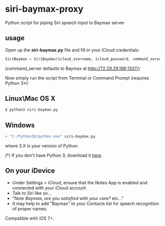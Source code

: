 # siri-baymax-proxy
Python script for piping Siri speech input to Baymax server

## usage
Open up the **siri-baymax.py** file and fill in your iCloud credentials:
```python
SiriBaymax = SiriBaymax(icloud_username, icloud_password, command_server)
```
(command_server defaults to Baymax at http://72.29.29.198:1337/)


Now simply run the script from Terminal or Command Prompt (requires Python 3*):

## Linux\Mac OS X
```bash
$ python3 siri-baymax.py
```
## Windows
```bash
> "C:/Python3X/python.exe" siri-baymax.py
```
where 3.X is your version of Python.

(*) If you don't have Python 3, download it [here](https://www.python.org/downloads/release/python-343/#more-resources).


## On your iDevice
- Under Settings > iCloud, ensure that the Notes App is enabled and connected with your iCloud account.
- Talk to Siri like so...
- "_Note Baymax, are you satisfied with your care?_ etc..."
- It may help to add "Baymax" to your Contacts list for speech recognition of proper names.

Compatible with iOS 7+. 

